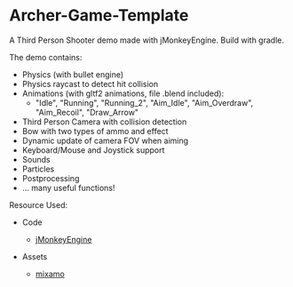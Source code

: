 # Archer-Game-Template
A Third Person Shooter demo made with jMonkeyEngine. Build with gradle.

The demo contains:

* Physics (with bullet engine)
* Physics raycast to detect hit collision
* Animations (with gltf2 animations, file .blend included): 
    * "Idle", "Running", "Running_2", "Aim_Idle", "Aim_Overdraw", "Aim_Recoil", "Draw_Arrow"
* Third Person Camera with collision detection
* Bow with two types of ammo and effect
* Dynamic update of camera FOV when aiming
* Keyboard/Mouse and Joystick support
* Sounds
* Particles
* Postprocessing
* ... many useful functions!

Resource Used:

- Code
    - [jMonkeyEngine](https://jmonkeyengine.org/)
    
- Assets
    - [mixamo](https://www.mixamo.com/#/)
